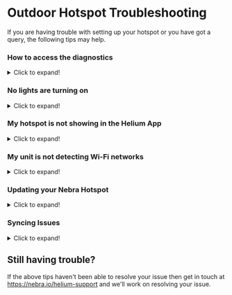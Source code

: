 # Outdoor Hotspot Troubleshooting

If you are having trouble with setting up your hotspot or you have got a query, the following tips may help.

### How to access the diagnostics

<details>
<summary>Click to expand!</summary>  

On the Nebra Helium Hotspots we have two local diagnostics tools that can help you to find any issues with your miners.
  
Please take a look at the dedicated [local diagnostics page](../handy-guides/local-diagnostics.md) for more information.

</details>

### No lights are turning on

<details>
<summary>Click to expand!</summary>

You should see the lower light on the back of the unit turn on as soon as power is applied.
If this is the case, ensure the power supply is firmly plugged into the wall outlet, the power jack is plugged into the unit and that the wall outlet is switched on.

You should see 3 Lights show on the mainboard of the unit.

</details>

### My hotspot is not showing in the Helium App

<details>
<summary>Click to expand!</summary>

It can sometimes take 1 minute from power on for the Hotspot to show in the App, simply re-scanning a few times can then find the hotspot.

Ensure Bluetooth is turned on as this is how the application communicates with your Hotspot.

You will have had to have granted location permissions for the Application to access Bluetooth services correctly.

</details>

### My unit is not detecting Wi-Fi networks

<details>
<summary>Click to expand!</summary>

You may find that sometimes your Wi-Fi network will not show in the application if the signal is poor where the Hotspot is located.

</details>

### Updating your Nebra Hotspot

<details>
<summary>Click to expand!</summary>

If after completing initial troubleshooting steps above you're still having issues, or you are advised to, you may find your issues can be resolved by ensuring it is running the latest up to date software.

Nebra Hotspots automatically update once connected to the internet, if you are using an Ethernet connection leaving the hotspot for around half an hour should ensure all updates are downloaded.

If you are having difficulties connecting your Hotspot to Wi-Fi, then it would be recommended to move it to a location where you can plug it into an Ethernet connection for half an hour to let it perform updates. Then move it back to the normal location and re-try setup.

</details>

### Syncing Issues

<details>
<summary>Click to expand!</summary>

The Helium syncing process can take some time. Some customers report that the hotspot takes multiple days to sync fully. This is not so much an issue with Nebra, rather an issue with the Helium blockchain itself. Please allow the hotspot time to sync (can be 2 days to a week depending on your connection speed), especially above the 90% mark. If you are still having trouble after a week, please feel free to contact support below. If you are not familiar with Nebra's [diagnostics page](../handy-guides/local-diagnostics.md), we highly recommend connecting to your hotspot directly using the local IP address in combination with a web browser. This will provide more insight on the connection between the device and the Helium blockchain.

</details>

## Still having trouble?

If the above tips haven't been able to resolve your issue then get in touch at <https://nebra.io/helium-support> and we'll work on resolving your issue.
